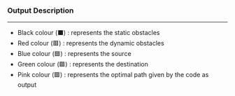 ### Output Description
---
- Black colour  (⬛) : represents the static obstacles
- Red colour  (🟥)   : represents the dynamic obstacles
- Blue colour  (🟦)  : represents the source
- Green colour (🟩)  : represents the destination
- Pink colour (🟪)   : represents the optimal path given by the code as output
